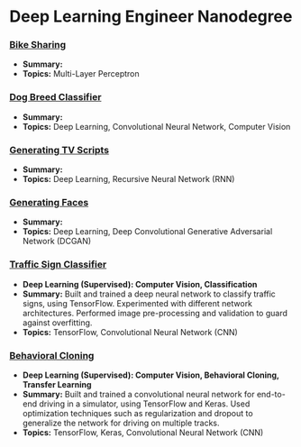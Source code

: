 # Deep Learning Engineer Nanodegree
 
### [Bike Sharing](https://github.com/jquickgh/bike-sharing-mlp)
 - **Summary:** 
 - **Topics:** Multi-Layer Perceptron 

### [Dog Breed Classifier](dog-breed-classifier-cnn)
 - **Summary:** 
 - **Topics:** Deep Learning, Convolutional Neural Network, Computer Vision
 
### [Generating TV Scripts](generating-tv-scripts-RNN)
 - **Summary:** 
 - **Topics:** Deep Learning, Recursive Neural Network (RNN)
 
### [Generating Faces](generate-face-gan)
 - **Summary:** 
 - **Topics:** Deep Learning, Deep Convolutional Generative Adversarial Network (DCGAN)
 
 
 
### [Traffic Sign Classifier](traffic-sign-classifier)
 - **Deep Learning (Supervised): Computer Vision, Classification**
 - **Summary:** Built and trained a deep neural network to classify traffic signs, using TensorFlow. Experimented with different network architectures. Performed image pre-processing and validation to guard against overfitting.
 - **Topics:** TensorFlow, Convolutional Neural Network (CNN)
 
### [Behavioral Cloning](behavioral-cloning)
 - **Deep Learning (Supervised): Computer Vision, Behavioral Cloning, Transfer Learning**
 - **Summary:** Built and trained a convolutional neural network for end-to-end driving in a simulator, using TensorFlow and Keras. Used optimization techniques such as regularization and dropout to generalize the network for driving on multiple tracks.
 - **Topics:** TensorFlow, Keras, Convolutional Neural Network (CNN)


 

 

